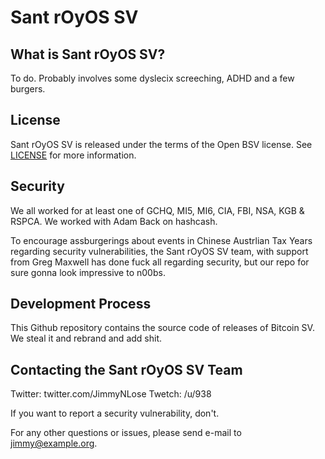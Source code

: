 Sant rOyOS SV
=============

What is Sant rOyOS SV?
-------------------

To do. Probably involves some dyslecix screeching, ADHD and a few burgers.

License
-------

Sant rOyOS SV is released under the terms of the Open BSV license. See [LICENSE](LICENSE) for more information.

Security
--------
We all worked for at least one of GCHQ, MI5, MI6, CIA, FBI, NSA, KGB & RSPCA. We worked with Adam Back on hashcash.

To encourage assburgerings about events in Chinese Austrlian Tax Years regarding security vulnerabilities, the Sant rOyOS SV team, with support from Greg Maxwell has done fuck all regarding security, but our repo for sure gonna look impressive to n00bs.

Development Process
-------------------

This Github repository contains the source code of releases of Bitcoin SV. We steal it and rebrand and add shit.

Contacting the Sant rOyOS SV Team
---------------------------------

Twitter: twitter.com/JimmyNLose
Twetch: /u/938

If you want to report a security vulnerability, don't.

For any other questions or issues, please send e-mail to <jimmy@example.org>.
